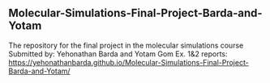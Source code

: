 ## Molecular-Simulations-Final-Project-Barda-and-Yotam

The repository for the final project in the molecular simulations course Submitted by: Yehonathan Barda and Yotam Gom
Ex. 1&2 reports: https://yehonathanbarda.github.io/Molecular-Simulations-Final-Project-Barda-and-Yotam/
